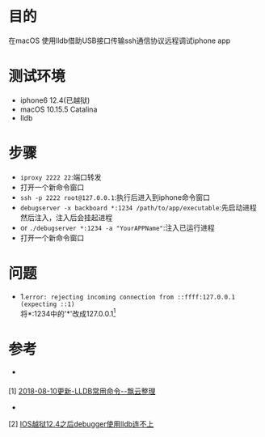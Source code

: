 # 目的
在macOS 使用lldb借助USB接口传输ssh通信协议远程调试iphone app
# 测试环境
- iphone6 12.4(已越狱)
- macOS 10.15.5 Catalina
- lldb
# 步骤
- `iproxy 2222 22`:端口转发
- 打开一个新命令窗口
- `ssh -p 2222 root@127.0.0.1`:执行后进入到iphone命令窗口
- `debugserver -x backboard *:1234 /path/to/app/executable`:先启动进程然后注入，注入后会挂起进程
- or `./debugserver *:1234 -a "YourAPPName"`:注入已运行进程
- 打开一个新命令窗口
# 问题
- <span id="question.1">1.</span>`error: rejecting incoming connection from ::ffff:127.0.0.1 (expecting ::1)
` \
将*:1234中的'*'改成127.0.0.1[<sup>1</sup>](#ref.1)
# 参考
- <div id="ref.1"></div>
 [1] [2018-08-10更新-LLDB常用命令--飘云整理](https://www.dllhook.com/post/51.html)
- <div id="ref.2"></div>
 [2] [IOS越狱12.4之后debugger使用lldb连不上](https://www.ioshacker.net/thread-148-1-1.html)

